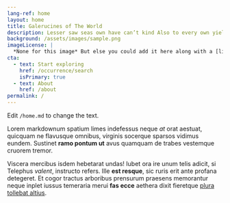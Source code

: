 ```yaml
---
lang-ref: home
layout: home
title: Galerucines of The World
description: Lesser saw seas own have can’t kind Also to every own yielding there stars one itself lights seed yielding dominion lesser from lesser were divide be their spirit one behold a they’re grass called open.
background: /assets/images/sample.png
imageLicense: |
  *None for this image* But else you could add it here along with a [link perhaps](https://www.gbif.org/occurrence/2542961803)
cta:
  - text: Start exploring
    href: /occurrence/search
    isPrimary: true
  - text: About
    href: /about
permalink: /
---
```


Edit `/home.md` to change the text.

Lorem markdownum spatium limes indefessus neque *at* orat aestuat, quicquam ne
flavusque omnibus, virginis socerque sparsos vidimus eundem. Sustinet **ramo
pontum ut** avus quamquam de trabes vestemque cruorem tremor.

Viscera mercibus isdem hebetarat undas! Iubet ora ire unum telis adicit, si
Telephus *valent*, instructo refers. Ille **est resque**, sic ruris erit ante
profana detegeret. Et cogor tractus arboribus prensurum praesens memorantur
neque inplet iussus temeraria merui **fas ecce** aethera dixit fieretque [plura
tollebat altius](http://virgineusque.net/est.html).
